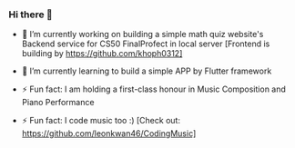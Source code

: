 ### Hi there 👋

- 🔭 I’m currently working on building a simple math quiz website's Backend service for CS50 
      FinalProfect in local server [Frontend is building by https://github.com/khoph0312]

- 🌱 I’m currently learning to build a simple APP by Flutter framework

- ⚡ Fun fact: I am holding a first-class honour in Music Composition and Piano Performance

- ⚡ Fun fact: I code music too :) [Check out: https://github.com/leonkwan46/CodingMusic]

<!--
**leonkwan46/leonkwan46** is a ✨ _special_ ✨ repository because its `README.md` (this file) appears on your GitHub profile.

Here are some ideas to get you started:

- 🔭 I’m currently working on ...
- 🌱 I’m currently learning ...
- 👯 I’m looking to collaborate on ...
- 🤔 I’m looking for help with ...
- 💬 Ask me about ...
- 📫 How to reach me: ...
- 😄 Pronouns: ...
- ⚡ Fun fact: ...
-->
